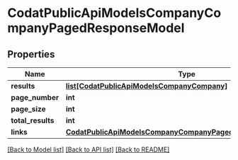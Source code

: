 # CodatPublicApiModelsCompanyCompanyPagedResponseModel

## Properties
Name | Type | Description | Notes
------------ | ------------- | ------------- | -------------
**results** | [**list[CodatPublicApiModelsCompanyCompany]**](CodatPublicApiModelsCompanyCompany.md) |  | [optional] 
**page_number** | **int** |  | [optional] 
**page_size** | **int** |  | [optional] 
**total_results** | **int** |  | [optional] 
**links** | [**CodatPublicApiModelsCompanyCompanyPagedResponseLinksModel**](CodatPublicApiModelsCompanyCompanyPagedResponseLinksModel.md) |  | [optional] 

[[Back to Model list]](../README.md#documentation-for-models) [[Back to API list]](../README.md#documentation-for-api-endpoints) [[Back to README]](../README.md)

